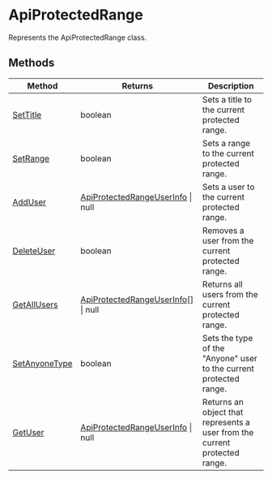# ApiProtectedRange

Represents the ApiProtectedRange class.


## Methods

| Method | Returns | Description |
| ------ | ------- | ----------- |
| [SetTitle](./Methods/SetTitle.md) | boolean | Sets a title to the current protected range. |
| [SetRange](./Methods/SetRange.md) | boolean | Sets a range to the current protected range. |
| [AddUser](./Methods/AddUser.md) | [ApiProtectedRangeUserInfo](../ApiProtectedRangeUserInfo/ApiProtectedRangeUserInfo.md) \| null | Sets a user to the current protected range. |
| [DeleteUser](./Methods/DeleteUser.md) | boolean | Removes a user from the current protected range. |
| [GetAllUsers](./Methods/GetAllUsers.md) | [ApiProtectedRangeUserInfo](../ApiProtectedRangeUserInfo/ApiProtectedRangeUserInfo.md)[] \| null | Returns all users from the current protected range. |
| [SetAnyoneType](./Methods/SetAnyoneType.md) | boolean | Sets the type of the "Anyone" user to the current protected range. |
| [GetUser](./Methods/GetUser.md) | [ApiProtectedRangeUserInfo](../ApiProtectedRangeUserInfo/ApiProtectedRangeUserInfo.md) \| null | Returns an object that represents a user from the current protected range. |
